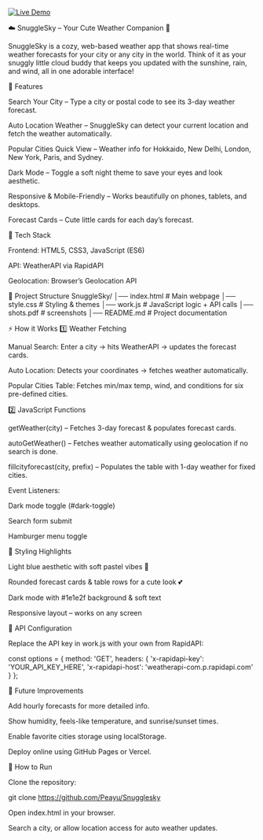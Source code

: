 [![Live Demo](https://img.shields.io/badge/Live-Demo-blue?style=for-the-badge)](https://YOUR_USERNAME.github.io/SnuggleSky/)


☁️ SnuggleSky – Your Cute Weather Companion 🌸

SnuggleSky is a cozy, web-based weather app that shows real-time weather forecasts for your city or any city in the world. Think of it as your snuggly little cloud buddy that keeps you updated with the sunshine, rain, and wind, all in one adorable interface!

🌟 Features

Search Your City – Type a city or postal code to see its 3-day weather forecast.

Auto Location Weather – SnuggleSky can detect your current location and fetch the weather automatically.

Popular Cities Quick View – Weather info for Hokkaido, New Delhi, London, New York, Paris, and Sydney.

Dark Mode – Toggle a soft night theme to save your eyes and look aesthetic.

Responsive & Mobile-Friendly – Works beautifully on phones, tablets, and desktops.

Forecast Cards – Cute little cards for each day’s forecast.

🎨 Tech Stack

Frontend: HTML5, CSS3, JavaScript (ES6)

API: WeatherAPI
 via RapidAPI

Geolocation: Browser’s Geolocation API

📂 Project Structure
SnuggleSky/
│── index.html        # Main webpage
│── style.css         # Styling & themes
│── work.js           # JavaScript logic + API calls
│── shots.pdf         # screenshots
│── README.md         # Project documentation

⚡ How it Works
1️⃣ Weather Fetching

Manual Search: Enter a city → hits WeatherAPI → updates the forecast cards.

Auto Location: Detects your coordinates → fetches weather automatically.

Popular Cities Table: Fetches min/max temp, wind, and conditions for six pre-defined cities.

2️⃣ JavaScript Functions

getWeather(city) – Fetches 3-day forecast & populates forecast cards.

autoGetWeather() – Fetches weather automatically using geolocation if no search is done.

fillcityforecast(city, prefix) – Populates the table with 1-day weather for fixed cities.

Event Listeners:

Dark mode toggle (#dark-toggle)

Search form submit

Hamburger menu toggle

🎨 Styling Highlights

Light blue aesthetic with soft pastel vibes 🌈

Rounded forecast cards & table rows for a cute look 💕

Dark mode with #1e1e2f background & soft text

Responsive layout – works on any screen

🔑 API Configuration

Replace the API key in work.js with your own from RapidAPI:

const options = {
  method: 'GET',
  headers: {
    'x-rapidapi-key': 'YOUR_API_KEY_HERE',
    'x-rapidapi-host': 'weatherapi-com.p.rapidapi.com'
  }
};



🧩 Future Improvements

Add hourly forecasts for more detailed info.

Show humidity, feels-like temperature, and sunrise/sunset times.

Enable favorite cities storage using localStorage.

Deploy online using GitHub Pages or Vercel.

🚀 How to Run

Clone the repository:

git clone https://github.com/Peayu/Snugglesky


Open index.html in your browser.

Search a city, or allow location access for auto weather updates.
